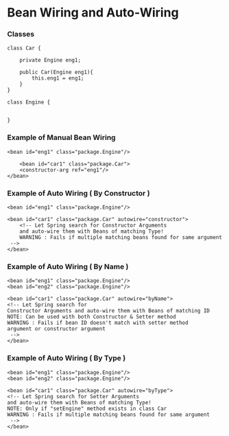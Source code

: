 # Bean Wiring and Auto-Wiring
### Classes 

	class Car { 

		private Engine eng1;
	
		public Car(Engine eng1){
			this.eng1 = eng1;
		}
	}

	class Engine {
	

	}

### Example of Manual Bean Wiring 
	<bean id="eng1" class="package.Engine"/>

		<bean id="car1" class="package.Car">
		<constructor-arg ref="eng1"/>
	</bean>

### Example of Auto Wiring ( By Constructor ) 

	<bean id="eng1" class="package.Engine"/>

	<bean id="car1" class="package.Car" autowire="constructor">
		<!-- Let Spring search for Constructor Arguments
		and auto-wire them with Beans of matching Type! 
		WARNING : Fails if multiple matching beans found for same argument
	 -->
	</bean>

### Example of Auto Wiring ( By Name ) 

	<bean id="eng1" class="package.Engine"/>
	<bean id="eng2" class="package.Engine"/>

	<bean id="car1" class="package.Car" autowire="byName">
	<!-- Let Spring search for
	Constructor Arguments and auto-wire them with Beans of matching ID 
	NOTE: Can be used with both	Constructor & Setter method
	WARNING : Fails if bean ID doesn't match with setter method
	argument or constructor argument
	 -->
	</bean>

### Example of Auto Wiring ( By Type )
	<bean id="eng1" class="package.Engine"/>
	<bean id="eng2" class="package.Engine"/>

	<bean id="car1" class="package.Car" autowire="byType">
	<!-- Let Spring search for Setter Arguments
	and auto-wire them with Beans of matching Type! 
	NOTE: Only if "setEngine" method exists in class Car
	WARNING : Fails if multiple matching beans found for same argument
	 -->
	</bean>